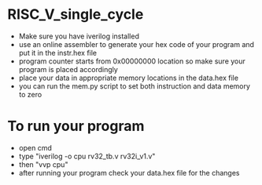 # RISC_V_single_cycle


* Make sure you have iverilog installed
* use an online assembler to generate your hex code of your program and put it in the instr.hex file
* program counter starts from 0x00000000 location so make sure your program is placed accordingly
* place your data in appropriate memory locations in the data.hex file
* you can run the mem.py script to set both instruction and data memory to zero

# To run your program

* open cmd
* type "iverilog -o cpu  rv32_tb.v rv32i_v1.v"
* then "vvp cpu"
* after running your program check your data.hex file for the changes
